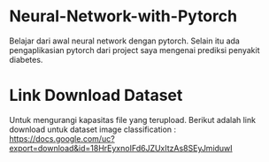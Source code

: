 # Neural-Network-with-Pytorch
Belajar dari awal neural network dengan pytorch. Selain itu ada pengaplikasian pytorch dari project saya mengenai prediksi penyakit diabetes.


# Link Download Dataset
Untuk mengurangi kapasitas file yang terupload. Berikut adalah link download untuk dataset image classification : <br>
https://docs.google.com/uc?export=download&id=18HrEyxnoIFd6JZUxItzAs8SEyJmiduwI
